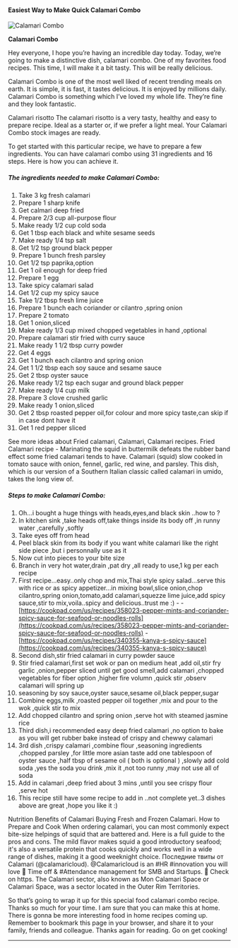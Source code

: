             

#### Easiest Way to Make Quick Calamari Combo

![Calamari Combo](https://img-global.cpcdn.com/recipes/5414216972894208/751x532cq70/calamari-combo-recipe-main-photo.jpg)

**Calamari Combo**

Hey everyone, I hope you’re having an incredible day today. Today, we’re going to make a distinctive dish, calamari combo. One of my favorites food recipes. This time, I will make it a bit tasty. This will be really delicious.

Calamari Combo is one of the most well liked of recent trending meals on earth. It is simple, it is fast, it tastes delicious. It is enjoyed by millions daily. Calamari Combo is something which I’ve loved my whole life. They’re fine and they look fantastic.

Calamari risotto The calamari risotto is a very tasty, healthy and easy to prepare recipe. Ideal as a starter or, if we prefer a light meal. Your Calamari Combo stock images are ready.

To get started with this particular recipe, we have to prepare a few ingredients. You can have calamari combo using 31 ingredients and 16 steps. Here is how you can achieve it.

##### The ingredients needed to make Calamari Combo:

1.  Take 3 kg fresh calamari
2.  Prepare 1 sharp knife
3.  Get calmari deep fried
4.  Prepare 2/3 cup all-purpose flour
5.  Make ready 1/2 cup cold soda
6.  Get 1 tbsp each black and white sesame seeds
7.  Make ready 1/4 tsp salt
8.  Get 1/2 tsp ground black pepper
9.  Prepare 1 bunch fresh parsley
10.  Get 1/2 tsp paprika,option
11.  Get 1 oil enough for deep fried
12.  Prepare 1 egg
13.  Take spicy calamari salad
14.  Get 1/2 cup my spicy sauce
15.  Take 1/2 tbsp fresh lime juice
16.  Prepare 1 bunch each coriander or cilantro ,spring onion
17.  Prepare 2 tomato
18.  Get 1 onion,sliced
19.  Make ready 1/3 cup mixed chopped vegetables in hand ,optional
20.  Prepare calamari stir fried with curry sauce
21.  Make ready 1 1/2 tbsp curry powder
22.  Get 4 eggs
23.  Get 1 bunch each cilantro and spring onion
24.  Get 1 1/2 tbsp each soy sauce and sesame sauce
25.  Get 2 tbsp oyster sauce
26.  Make ready 1/2 tsp each sugar and ground black pepper
27.  Make ready 1/4 cup milk
28.  Prepare 3 clove crushed garlic
29.  Make ready 1 onion,sliced
30.  Get 2 tbsp roasted pepper oil,for colour and more spicy taste,can skip if in case dont have it
31.  Get 1 red pepper sliced

See more ideas about Fried calamari, Calamari, Calamari recipes. Fried Calamari recipe - Marinating the squid in buttermilk defeats the rubber band effect some fried calamari tends to have. Calamari (squid) slow cooked in tomato sauce with onion, fennel, garlic, red wine, and parsley. This dish, which is our version of a Southern Italian classic called calamari in umido, takes the long view of.

##### Steps to make Calamari Combo:

1.  Oh…i bought a huge things with heads,eyes,and black skin ..how to ?
2.  In kitchen sink ,take heads off,take things inside its body off ,in runny water ,carefully ,softly
3.  Take eyes off from head
4.  Peel black skin from its body if you want white calamari like the right side piece ,but i personnally use as it
5.  Now cut into pieces to your bite size
6.  Branch in very hot water,drain ,pat dry ,all ready to use,1 kg per each recipe
7.  First recipe…easy..only chop and mix,Thai style spicy salad…serve this with rice or as spicy appetizer…in mixing bowl,slice onion,chop cilantro,spring onion,tomato,add calamari,squezze lime juice,add spicy sauce,stir to mix,voila..spicy and delicious..trust me :) - - [https://cookpad.com/us/recipes/358023-pepper-mints-and-coriander-spicy-sauce-for-seafood-or-noodles-rolls](https://cookpad.com/us/recipes/358023-pepper-mints-and-coriander-spicy-sauce-for-seafood-or-noodles-rolls) - [https://cookpad.com/us/recipes/340355-kanya-s-spicy-sauce](https://cookpad.com/us/recipes/340355-kanya-s-spicy-sauce)
8.  Second dish,stir fried calamari in curry powder sauce
9.  Stir fried calamari,first set wok or pan on medium heat ,add oil,stir fry garlic ,onion,pepper sliced until get good smell,add calamari ,chopped vegetables for fiber option ,higher fire volumn ,quick stir ,observ calamari will spring up
10.  seasoning by soy sauce,oyster sauce,sesame oil,black pepper,sugar
11.  Combine eggs,milk ,roasted pepper oil together ,mix and pour to the wok ,quick stir to mix
12.  Add chopped cilantro and spring onion ,serve hot with steamed jasmine rice
13.  Third dish,i recommended easy deep fried calamari ,no option to bake as you will get rubber bake instead of crispy and chewwy calamari
14.  3rd dish ,crispy calamari ,combine flour ,seasoning ingredients ,chopped parsley ,for little more asian taste add one tablespoon of oyster sauce ,half tbsp of sesame oil ( both is optional ) ,slowly add cold soda ,yes the soda you drink ,mix it ,not too runny ,may not use all of soda
15.  Add in calamari ,deep fried about 3 mins ,until you see crispy flour ,serve hot
16.  This recipe still have some recipe to add in ..not complete yet..3 dishes above are great ,hope you like it :)

Nutrition Benefits of Calamari Buying Fresh and Frozen Calamari. How to Prepare and Cook When ordering calamari, you can most commonly expect bite-size helpings of squid that are battered and. Here is a full guide to the pros and cons. The mild flavor makes squid a good introductory seafood; it's also a versatile protein that cooks quickly and works well in a wide range of dishes, making it a good weeknight choice. Последние твиты от Calamari (@calamaricloud). @Calamaricloud is an #HR #innovation you will love 🐙 Time off & #Attendance management for SMB and Startups. 🌟 Check on https. The Calamari sector, also known as Mon Calamari Space or Calamari Space, was a sector located in the Outer Rim Territories.

So that’s going to wrap it up for this special food calamari combo recipe. Thanks so much for your time. I am sure that you can make this at home. There is gonna be more interesting food in home recipes coming up. Remember to bookmark this page in your browser, and share it to your family, friends and colleague. Thanks again for reading. Go on get cooking!

* * *